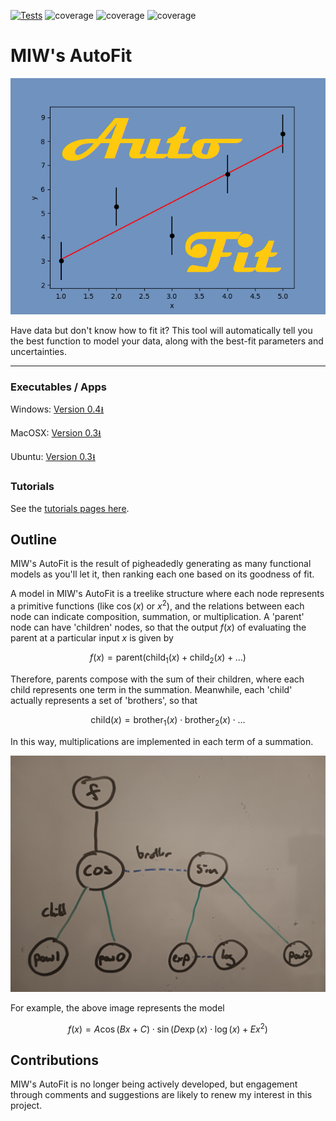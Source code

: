 [![Tests](https://github.com/MattInglisWhalen/MIW_AutoFit/actions/workflows/tests.yml/badge.svg)](https://github.com/MattInglisWhalen/MIW_AutoFit/actions/workflows/tests.yml)
   ![coverage](https://img.shields.io/endpoint?url=https://gist.githubusercontent.com/MattInglisWhalen/4fb351291438ee5d4f772ff9966f06d3/raw/covbadge_windows.json) ![coverage](https://img.shields.io/endpoint?url=https://gist.githubusercontent.com/MattInglisWhalen/4fb351291438ee5d4f772ff9966f06d3/raw/covbadge_macos.json) ![coverage](https://img.shields.io/endpoint?url=https://gist.githubusercontent.com/MattInglisWhalen/4fb351291438ee5d4f772ff9966f06d3/raw/covbadge_ubuntu.json)
# MIW's AutoFit
 
!["MIW's AutoFit splash image"](/autofit/images/splash.png "Splash image")

 Have data but don't know how to fit it? This tool will automatically 
 tell you the best function to model your data, along with the best-fit parameters and uncertainties.

---

### Executables / Apps 

Windows: [Version 0.4⭳](https://dl.dropboxusercontent.com/scl/fi/fv1x2h01qfl4sylskqzzu/MIWs_AutoFit_04_win.zip?rlkey=z3rgph8rgz4wpdx0jimrklq5i&dl=0)

MacOSX: [Version 0.3⭳](https://ingliswhalen.files.wordpress.com/2023/11/a7ead-miw_autofit_free_03_osx.zip)

Ubuntu: [Version 0.3⭳](https://ingliswhalen.files.wordpress.com/2023/11/5f4e1-miw_autofit_free_03_linux.zip)

### Tutorials

See the [tutorials pages here](https://mattingliswhalen.github.io/MIWs_AutoFit_Tutorial_1/).

## Outline

MIW's AutoFit  is the result of pigheadedly generating as many functional models as you'll let it, 
then ranking each one based on its goodness of fit.

A model in MIW's AutoFit is a treelike structure where each node represents a primitive functions 
(like $\cos(x)$ or $x^2$), and the relations between each node can indicate composition, summation,
or multiplication. A 'parent' node can have 'children' nodes, so that the output $f(x)$ of 
evaluating the parent at a particular input $x$ is given by 

$$f(x) = \mathrm{parent}(\mathrm{child}_1(x)+\mathrm{child}_2(x)+\ldots)$$

Therefore, parents compose with the sum of their children, where each child represents 
one term in the summation.
Meanwhile, each 'child' actually represents a set of 'brothers', so that 

$$\mathrm{child}(x) = \mathrm{brother}_1(x)\cdot\mathrm{brother}_2(x)\cdot\ldots$$

In this way, multiplications are implemented in each term of a summation. 

!["MIW's AutoFit Tree Structure"](/autofit/images/hierarchy.jpg "Hierarchy image")

For example, the above image represents the model

$$f(x) = A\cos(Bx+C) \cdot \sin(D\exp(x)\cdot\log(x)+Ex^2)$$

## Contributions

MIW's AutoFit is no longer being actively developed, but engagement through comments and suggestions are
likely to renew my interest in this project.



